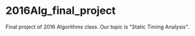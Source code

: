 # 2016Alg_final_project
Final project of 2016 Algorithms class. Our topic is "Static Timing Analysis".
